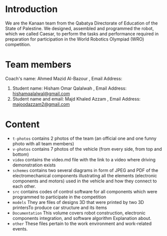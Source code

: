 
# Introduction #

We are the Kanaan team from the Qabatya Directorate of Education of the State of Palestine. 
We designed, assembled and programmed the robot, which we called Caesar, to perform the tasks and performance required in preparation for participation in the World Robotics Olympiad (WRO) competition.


# Team members #

Coach's name: Ahmed Mazid Al-Bazour ,
Email Address:
1) Student name: Hisham Omar Qalalwah ,
Email Address: hishamqalalwal@gmail.com
2) Student name and email: Majd Khaled Azzam ,
Email Address: majoodazzam2@gmail.com


# Content #

* `t-photos` contains 2 photos of the team (an official one and one funny photo with all team members)
* `v-photos` contains 7 photos of the vehicle (from every side, from top and bottom)
* `video` contains the video.md file with the link to a video where driving demonstration exists
* `schemes` contains two several diagrams in form of JPEG and PDF of the electromechanical components illustrating all the elements (electronic components and motors) used in the vehicle and how they connect to each other.
* `src` contains codes of control software for all components which were programmed to participate in the competition
* `models` They are files of designs 3D that were printed by two 3D printersTo produce car structure and
its items 
* `Documentation` This volume covers robot construction, electronic components integration, and software algorithm Explanation about.
* `other` These files pertain to the work environment and work-related events.
